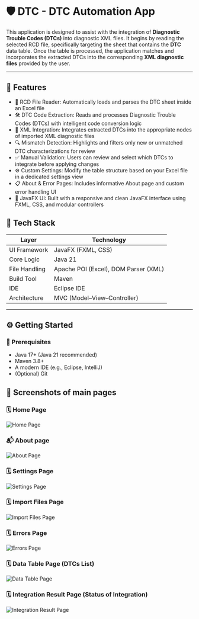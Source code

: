 # 🛡️ DTC - DTC Automation App

This application is designed to assist with the integration of **Diagnostic Trouble Codes (DTCs)** into diagnostic XML files. It begins by reading the selected RCD file, specifically targeting the sheet that contains the **DTC** data table. Once the table is processed, the application matches and incorporates the extracted DTCs into the corresponding **XML diagnostic files** provided by the user.

---

## 🚀 Features

- 📂 RCD File Reader: Automatically loads and parses the DTC sheet inside an Excel file
- 🛠️ DTC Code Extraction: Reads and processes Diagnostic Trouble Codes (DTCs) with intelligent code conversion logic
- 📑 XML Integration: Integrates extracted DTCs into the appropriate nodes of imported XML diagnostic files
- 🔍 Mismatch Detection: Highlights and filters only new or unmatched DTC characterizations for review
- ✅ Manual Validation: Users can review and select which DTCs to integrate before applying changes
- ⚙️ Custom Settings: Modify the table structure based on your Excel file in a dedicated settings view
- 📋 About & Error Pages: Includes informative About page and custom error handling UI
- 🧰 JavaFX UI: Built with a responsive and clean JavaFX interface using FXML, CSS, and modular controllers
  
## 🧠 Tech Stack

| Layer         | Technology                           |
| ------------- | ------------------------------------ |
| UI Framework  | JavaFX (FXML, CSS)                   |
| Core Logic    | Java 21                              |
| File Handling | Apache POI (Excel), DOM Parser (XML) |
| Build Tool    | Maven                                |
| IDE           | Eclipse IDE                          |
| Architecture  | MVC (Model–View–Controller)          |

---

## ⚙️ Getting Started

### 🔧 Prerequisites

- Java 17+ (Java 21 recommended)
- Maven 3.8+
- A modern IDE (e.g., Eclipse, IntelliJ)
- (Optional) Git


## 📸 Screenshots of main pages

### 🗓️ Home Page
![Home Page](src/main/resources/images/readme/image1.png)

### 📬 About page
![About Page](src/main/resources/images/readme/image7.png)

### 🗓️ Settings Page
![Settings Page](src/main/resources/images/readme/image4.png)

### 🗓️ Import Files Page
![Import Files Page](src/main/resources/images/readme/image2.png)

### 🗓️ Errors Page
![Errors Page](src/main/resources/images/readme/image3.png)

### 🗓️ Data Table Page (DTCs List)
![Data Table Page](src/main/resources/images/readme/image5.png)

### 🗓️ Integration Result Page (Status of Integration)
![Integration Result Page](src/main/resources/images/readme/image6.png)



